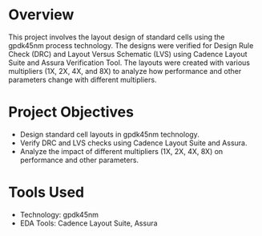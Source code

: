 # Overview
This project involves the layout design of standard cells using the gpdk45nm process technology. The designs were verified for Design Rule Check (DRC) and Layout Versus Schematic (LVS) using Cadence Layout Suite and Assura Verification Tool. The layouts were created with various multipliers (1X, 2X, 4X, and 8X) to analyze how performance and other parameters change with different multipliers.
# Project Objectives
- Design standard cell layouts in gpdk45nm technology.
- Verify DRC and LVS checks using Cadence Layout Suite and Assura.
- Analyze the impact of different multipliers (1X, 2X, 4X, 8X) on performance and other parameters.
# Tools Used
- Technology: gpdk45nm
- EDA Tools: Cadence Layout Suite, Assura
